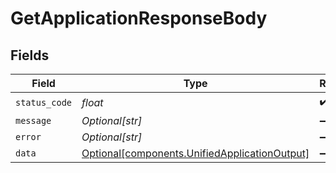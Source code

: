 # GetApplicationResponseBody


## Fields

| Field                                                                                                | Type                                                                                                 | Required                                                                                             | Description                                                                                          |
| ---------------------------------------------------------------------------------------------------- | ---------------------------------------------------------------------------------------------------- | ---------------------------------------------------------------------------------------------------- | ---------------------------------------------------------------------------------------------------- |
| `status_code`                                                                                        | *float*                                                                                              | :heavy_check_mark:                                                                                   | N/A                                                                                                  |
| `message`                                                                                            | *Optional[str]*                                                                                      | :heavy_minus_sign:                                                                                   | N/A                                                                                                  |
| `error`                                                                                              | *Optional[str]*                                                                                      | :heavy_minus_sign:                                                                                   | N/A                                                                                                  |
| `data`                                                                                               | [Optional[components.UnifiedApplicationOutput]](../../models/components/unifiedapplicationoutput.md) | :heavy_minus_sign:                                                                                   | N/A                                                                                                  |